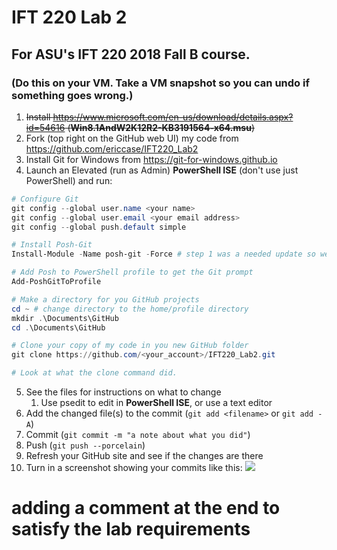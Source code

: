 # IFT 220 Lab 2
## For ASU's IFT 220 2018 Fall B course.

### (Do this on your VM.  Take a VM snapshot so you can undo if something goes wrong.)

1.	~~Install https://www.microsoft.com/en-us/download/details.aspx?id=54616 (**Win8.1AndW2K12R2-KB3191564-x64.msu**)~~
1.	Fork (top right on the GitHub web UI) my code from https://github.com/ericcase/IFT220_Lab2
1.	Install Git for Windows from https://git-for-windows.github.io
1.	Launch an Elevated (run as Admin) **PowerShell ISE** (don't use just PowerShell) and run:
```powershell
# Configure Git
git config --global user.name <your name>
git config --global user.email <your email address>
git config --global push.default simple

# Install Posh-Git
Install-Module -Name posh-git -Force # step 1 was a needed update so we could have the Install-Module cmdlet

# Add Posh to PowerShell profile to get the Git prompt
Add-PoshGitToProfile

# Make a directory for you GitHub projects
cd ~ # change directory to the home/profile directory
mkdir .\Documents\GitHub
cd .\Documents\GitHub

# Clone your copy of my code in you new GitHub folder
git clone https://github.com/<your_account>/IFT220_Lab2.git

# Look at what the clone command did.
```
5.	See the files for instructions on what to change
    1.	Use psedit <file name> to edit in **PowerShell ISE**, or use a text editor
1.	Add the changed file(s) to the commit (`git add <filename>` or `git add -A`)
1.	Commit (`git commit -m "a note about what you did"`)
1.	Push (`git push --porcelain`)
1.	Refresh your GitHub site and see if the changes are there
1. Turn in a screenshot showing your commits like this:
![](https://github.com/ericcase/IFT220_Lab2/blob/master/Lab2_Submit_Example.PNG)

# adding a comment at the end to satisfy the lab requirements
